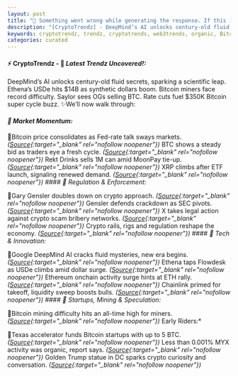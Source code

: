 ```yaml
---
layout: post
title: "🌅 Something went wrong while generating the response. If this issue persists please contact us through our help center at  help.openai.com . Edit"
description: "[CryptoTrendz] - DeepMind’s AI unlocks century-old fluid secrets, sparking a scientific leap. Ethena’s USDe hits $14B as synthetic dollars boom. Bitcoin miners face record difficulty. Saylor sees OGs selling BTC. Rate cuts fuel $350K Bitcoin super cycle buzz."
keywords: cryptotrendz, trendz, cryptotrends, web3trends, organic, Bitcoin, SEC, crypto, trading, AI, ETH, Elon, Dogecoin, Trump
categories: curated
---
```


#### ⚡ CryptoTrendz - 📌 *Latest Trendz Uncovered!:*

DeepMind’s AI unlocks century-old fluid secrets, sparking a scientific leap. Ethena’s USDe hits $14B as synthetic dollars boom. Bitcoin miners face record difficulty. Saylor sees OGs selling BTC. Rate cuts fuel $350K Bitcoin super cycle buzz. ✨We’ll now walk through:


#### *🔖  Market Momentum:*  

🔹Bitcoin price consolidates as Fed-rate talk sways markets. *([Source](https://s.avyag.com/5oob){:target="_blank" rel="nofollow noopener"})* BTC shows a steady bid as traders eye a fresh cycle. *([Source](https://s.avyag.com/5oob){:target="_blank" rel="nofollow noopener"})* Rekt Drinks sells 1M can amid MoonPay tie-up. *([Source](https://s.avyag.com/1ikv){:target="_blank" rel="nofollow noopener"})* XRP climbs after ETF launch, signaling renewed demand. *([Source](https://s.avyag.com/kgjh){:target="_blank" rel="nofollow noopener"})* #### *🔖  Regulation & Enforcement:*  

🔹Gary Gensler doubles down on crypto approach. *([Source](https://s.avyag.com/v6gq){:target="_blank" rel="nofollow noopener"})* Gensler defends crackdown as SEC pivots. *([Source](https://s.avyag.com/f8df){:target="_blank" rel="nofollow noopener"})* X takes legal action against crypto scam bribery networks. *([Source](https://s.avyag.com/15em){:target="_blank" rel="nofollow noopener"})* Crypto rails, rigs and regulation reshape the economy. *([Source](https://s.avyag.com/jzqf){:target="_blank" rel="nofollow noopener"})* #### *🔖  Tech & Innovation:*  

🔹Google DeepMind AI cracks fluid mysteries, new era begins. *([Source](https://s.avyag.com/fz2j){:target="_blank" rel="nofollow noopener"})* Ethena taps Flowdesk as USDe climbs amid dollar surge. *([Source](https://s.avyag.com/r3p6){:target="_blank" rel="nofollow noopener"})* Ethereum onchain activity surge hints at ETH rally. *([Source](https://s.avyag.com/yzei){:target="_blank" rel="nofollow noopener"})* Chainlink primed for takeoff, liquidity sweep boosts bulls. *([Source](https://s.avyag.com/kw4g){:target="_blank" rel="nofollow noopener"})* #### *🔖  Startups, Mining & Speculation:*  

🔹Bitcoin mining difficulty hits an all-time high for miners. *([Source](https://s.avyag.com/dw6u){:target="_blank" rel="nofollow noopener"})* Early Riders:*  

🔹Texas accelerator funds Bitcoin startups with up to 5 BTC. *([Source](https://s.avyag.com/kdg3){:target="_blank" rel="nofollow noopener"})* Less than 0.001% MYX activity was organic, report says. *([Source](https://s.avyag.com/2bo4){:target="_blank" rel="nofollow noopener"})* Golden Trump statue in DC sparks crypto curiosity and conversation. *([Source](https://s.avyag.com/n9hx){:target="_blank" rel="nofollow noopener"})*